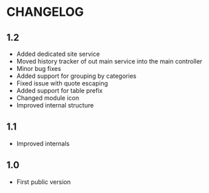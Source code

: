 CHANGELOG
=========

1.2
---

 * Added dedicated site service
 * Moved history tracker of out main service into the main controller
 * Minor bug fixes
 * Added support for grouping by categories
 * Fixed issue with quote escaping
 * Added support for table prefix
 * Changed module icon
 * Improved internal structure

1.1
---

 * Improved internals

1.0
---

 * First public version